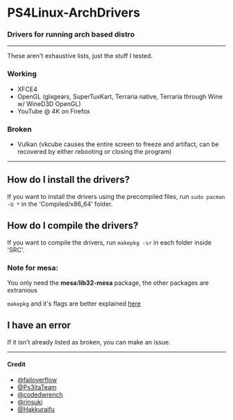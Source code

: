 # PS4Linux-ArchDrivers
### Drivers for running arch based distro
___
These aren't exhaustive lists, just the stuff I tested.
### Working
* XFCE4
* OpenGL (glxgears, SuperTuxKart, Terraria native, Terraria through Wine w/ WineD3D OpenGL)
* YouTube @ 4K on Firefox
### Broken
* Vulkan (vkcube causes the entire screen to freeze and artifact, can be recovered by either rebooting or closing the program)

------------

## How do I install the drivers?
If you want to install the drivers using the precompiled files, run ```sudo pacman -U *``` in the 'Compiled/x86_64' folder.

## How do I compile the drivers?
If you want to compile the drivers, run ```makepkg -sr``` in each folder inside 'SRC'.

### Note for mesa:
You only need the **mesa**/**lib32-mesa** package, the other packages are extranious

`makepkg` and it's flags are better explained [here](https://archlinux.org/pacman/makepkg.8.html)
## I have an error

If it isn't already listed as broken, you can make an issue.

-----------

#### Credit
- [@failoverflow](https://github.com/fail0verflow)
- [@Ps3itaTeam](https://github.com/Ps3itaTeam)
- [@codedwrench](https://github.com/codedwrench)
- [@rinsuki](https://github.com/rinsuki)
- [@Hakkuraifu](https://github.com/Hakkuraifu)

